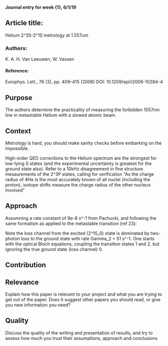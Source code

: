 **Journal entry for week {1}, 6/1/19**

## Article title:
Helium 2^3S-2^1S metrology at 1.557um

### Authors:
K. A. H. Van Leeuwen, W. Vassen

#### Reference:
Europhys. Lett., 76 (3), pp. 409–415 (2006)
DOI: 10.1209/epl/i2006-10284-4

## Purpose

The authors determine the practicality of measuring the forbidden 1557nm line in metastable Helium with a slowed atomic beam.

## Context

Metrology is hard, you should make sanity checks before embarking on the impossible.

High-order QED corrections to the Helium spectrum are the strongest for low-lying S states (and the experimental uncertainty is greatest for the ground state also).
Refer to a 10kHz disagreement in fine structure mesaurements of the 2^3P states, calling for verification
"As the charge radius of 4He is the most accurately known of all nuclei (including the proton), isotope shifts measure the charge radius of the other nucleus involved"


## Approach

Assumning a rate constant of 9e-8 s^-1 from Pachucki, and following the same formalism as applied to the metastable transition (ref 23):

Note the loss channel from the excited (2^1S_0) state is dominated by two-photon loss to the ground state with rate Gamma_2 = 51 s^-1.
One starts with the optical Bloch equations, coupling the transition states 1 and 2, but ignoring the true ground state (loss channel) 0.

## Contribution



## Relevance

Explain how this paper is relevant to your project and what you are trying to get out of the paper. Does it suggest other papers you should read, or give you new information you need?

## Quality

Discuss the quality of the writing and presentation of results, and try to assess how much you trust their assumptions, approach and conclusions
